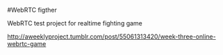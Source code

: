 #WebRTC figther

WebRTC test project for realtime fighting game

http://aweeklyproject.tumblr.com/post/55061313420/week-three-online-webrtc-game
